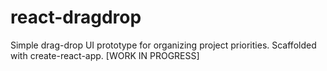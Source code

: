 # react-dragdrop
Simple drag-drop UI prototype for organizing project priorities. Scaffolded with create-react-app. [WORK IN PROGRESS]
